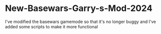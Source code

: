 # New-Basewars-Garry-s-Mod-2024
I've modified the basewars gamemode so that it's no longer buggy and I've added some scripts to make it more functional
